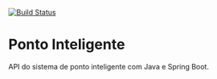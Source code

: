[![Build Status](https://travis-ci.org/Wellyngtonso/ponto-inteligente.svg?branch=master)](https://travis-ci.org/Wellyngtonso/ponto-inteligente)
# Ponto Inteligente
API do sistema de ponto inteligente com Java e Spring Boot.